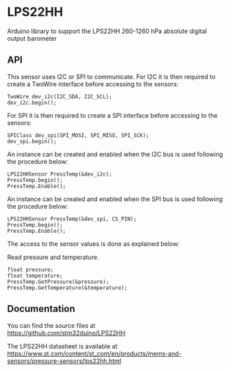 # LPS22HH
Arduino library to support the LPS22HH 260-1260 hPa absolute digital output barometer

## API

This sensor uses I2C or SPI to communicate.
For I2C it is then required to create a TwoWire interface before accessing to the sensors:  

    TwoWire dev_i2c(I2C_SDA, I2C_SCL);  
    dev_i2c.begin();

For SPI it is then required to create a SPI interface before accessing to the sensors:  

    SPIClass dev_spi(SPI_MOSI, SPI_MISO, SPI_SCK);  
    dev_spi.begin();

An instance can be created and enabled when the I2C bus is used following the procedure below:  

    LPS22HHSensor PressTemp(&dev_i2c);
    PressTemp.begin();
    PressTemp.Enable();

An instance can be created and enabled when the SPI bus is used following the procedure below:  

    LPS22HHSensor PressTemp(&dev_spi, CS_PIN);
    PressTemp.begin();
    PressTemp.Enable();

The access to the sensor values is done as explained below:  

  Read pressure and temperature.  

    float pressure;
    float temperature;
    PressTemp.GetPressure(&pressure);  
    PressTemp.GetTemperature(&temperature);

## Documentation

You can find the source files at  
https://github.com/stm32duino/LPS22HH

The LPS22HH datasheet is available at  
https://www.st.com/content/st_com/en/products/mems-and-sensors/pressure-sensors/lps22hh.html

